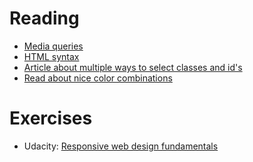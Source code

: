 # Reading
* [Media queries](https://css-tricks.com/css-media-queries/)
* [HTML syntax](https://www.w3schools.com/html/html5_syntax.asp)
* [Article about multiple ways to select classes and id's](https://css-tricks.com/multiple-class-id-selectors/)
* [Read about nice color combinations](https://www.colorcombos.com/index.html)
# Exercises
* Udacity: [Responsive web design fundamentals](https://eu.udacity.com/course/responsive-web-design-fundamentals--ud893)
